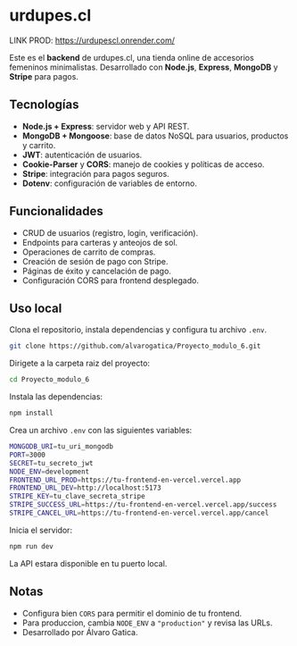 # **urdupes.cl**

LINK PROD: https://urdupescl.onrender.com/

Este es el **backend** de urdupes.cl, una tienda online de accesorios femeninos minimalistas. Desarrollado con **Node.js**, **Express**, **MongoDB** y **Stripe** para pagos.

## Tecnologías

- **Node.js + Express**: servidor web y API REST.
- **MongoDB + Mongoose**: base de datos NoSQL para usuarios, productos y carrito.
- **JWT**: autenticación de usuarios.
- **Cookie-Parser** y **CORS**: manejo de cookies y políticas de acceso.
- **Stripe**: integración para pagos seguros.
- **Dotenv**: configuración de variables de entorno.

## Funcionalidades

- CRUD de usuarios (registro, login, verificación).
- Endpoints para carteras y anteojos de sol.
- Operaciones de carrito de compras.
- Creación de sesión de pago con Stripe.
- Páginas de éxito y cancelación de pago.
- Configuración CORS para frontend desplegado.

## Uso local

Clona el repositorio, instala dependencias y configura tu archivo `.env`.

```bash
git clone https://github.com/alvarogatica/Proyecto_modulo_6.git
```
Dirigete a la carpeta raiz del proyecto:

```bash
cd Proyecto_modulo_6
```

Instala las dependencias:

```bash
npm install
```

Crea un archivo ``.env`` con las siguientes variables:

```bash
MONGODB_URI=tu_uri_mongodb
PORT=3000
SECRET=tu_secreto_jwt
NODE_ENV=development
FRONTEND_URL_PROD=https://tu-frontend-en-vercel.vercel.app
FRONTEND_URL_DEV=http://localhost:5173
STRIPE_KEY=tu_clave_secreta_stripe
STRIPE_SUCCESS_URL=https://tu-frontend-en-vercel.vercel.app/success
STRIPE_CANCEL_URL=https://tu-frontend-en-vercel.vercel.app/cancel
```

Inicia el servidor: 

```bash
npm run dev
```

La API estara disponible en tu puerto local.

## Notas

- Configura bien ``CORS`` para permitir el dominio de tu frontend.
- Para produccion, cambia ``NODE_ENV`` a ``"production"`` y revisa las URLs.
- Desarrollado por Álvaro Gatica.




